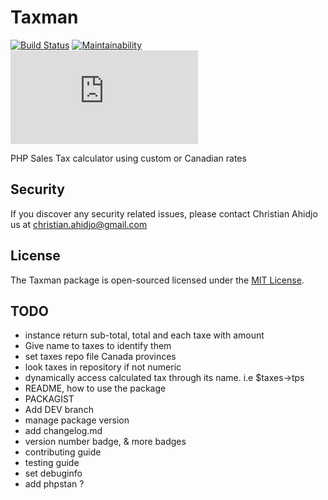 # Taxman
[![Build Status](https://travis-ci.org/chriys/Taxman.svg?branch=master)](https://travis-ci.org/chriys/Taxman)
[![Maintainability](https://api.codeclimate.com/v1/badges/82f1863574f6c8753c85/maintainability)](https://codeclimate.com/github/chriys/Taxman/maintainability)
[![Only 32 Kb](https://badge-size.herokuapp.com/Naereen/StrapDown.js/master/strapdown.min.js)](https://github.com/Naereen/StrapDown.js/blob/master/strapdown.min.js)


PHP Sales Tax calculator using custom or Canadian rates

## Security
If you discover any security related issues, please contact Christian Ahidjo us at christian.ahidjo@gmail.com

## License
The Taxman package is open-sourced licensed under the [MIT License](License).

## TODO 
- instance return sub-total, total and each taxe with amount
- Give name to taxes to identify them
- set taxes repo file Canada provinces
- look taxes in repository if not numeric
- dynamically access calculated tax through its name. i.e $taxes->tps
- README, how to use the package
- PACKAGIST
- Add DEV branch
- manage package version
- add changelog.md
- version number badge, & more badges
- contributing guide
- testing guide
- set debuginfo
- add phpstan ?